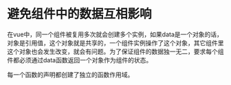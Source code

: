 # 避免组件中的数据互相影响

在vue中，同一个组件被复用多次就会创建多个实例，如果data是一个对象的话，对象是引用值，这个对象就是共享的，一个组件实例操作了这个对象，其它组件里这个对象也会发生改变，就会有问题。为了保证组件的数据独一无二，要求每个组件都必须通过data函数返回一个对象作为组件的状态。

每一个函数的声明都创建了独立的函数作用域。
